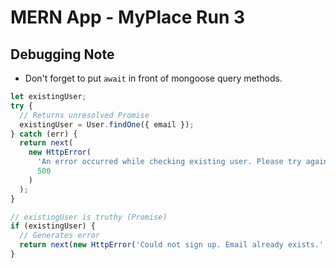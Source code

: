 # MERN App - MyPlace Run 3

## Debugging Note

- Don't forget to put `await` in front of mongoose query methods.

```js
let existingUser;
try {
  // Returns unresolved Promise
  existingUser = User.findOne({ email });
} catch (err) {
  return next(
    new HttpError(
      'An error occurred while checking existing user. Please try again',
      500
    )
  );
}

// existingUser is truthy (Promise)
if (existingUser) {
  // Generates error
  return next(new HttpError('Could not sign up. Email already exists.', 422));
}
```
